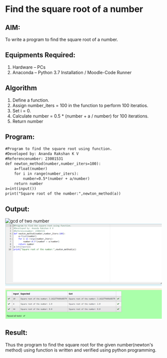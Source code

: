 # Find the square root of a number

## AIM:
To write a program to find the square root of a number.

## Equipments Required:
1. Hardware – PCs
2. Anaconda – Python 3.7 Installation / Moodle-Code Runner

## Algorithm
1. Define a function.
2. Assign number_iters = 100 in the function to perform 100 iteratios.
3. Set i = 0.
4. Calculate  number = 0.5 * (number + a / number) for 100 iterations.
5. Return number

## Program:
```
#Program to find the square root using function.
#Developed by: Ananda Rakshan K V
#Referencenumber: 23001531
def newton_method(number,number_iters=100):
    a=float(number)
    for i in range(number_iters):
        number=0.5*(number + a/number)
    return number 
a=int(input())
print("Square root of the number:",newton_method(a))
```

## Output:
![gcd of two number](gcd.png)
![output](python_5.png)


## Result:
Thus the program to find the square root for the given number(newton's method) using function is written and verified using python programming.
